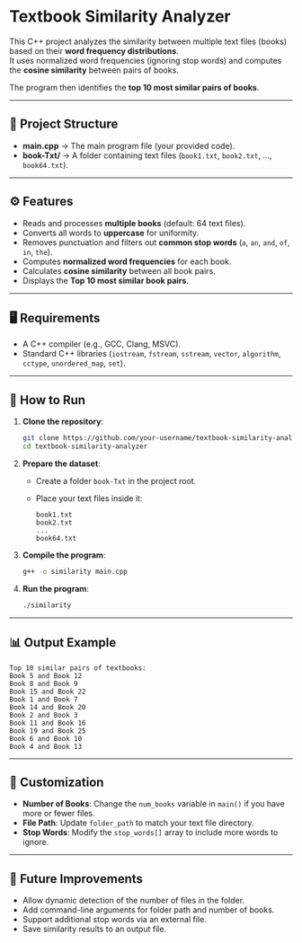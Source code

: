 # Textbook Similarity Analyzer

This C++ project analyzes the similarity between multiple text files
(books) based on their **word frequency distributions**.\
It uses normalized word frequencies (ignoring stop words) and computes
the **cosine similarity** between pairs of books.

The program then identifies the **top 10 most similar pairs of books**.

------------------------------------------------------------------------

## 📂 Project Structure

-   **main.cpp** → The main program file (your provided code).
-   **book-Txt/** → A folder containing text files (`book1.txt`,
    `book2.txt`, ..., `book64.txt`).

------------------------------------------------------------------------

## ⚙️ Features

-   Reads and processes **multiple books** (default: 64 text files).
-   Converts all words to **uppercase** for uniformity.
-   Removes punctuation and filters out **common stop words** (`a`,
    `an`, `and`, `of`, `in`, `the`).
-   Computes **normalized word frequencies** for each book.
-   Calculates **cosine similarity** between all book pairs.
-   Displays the **Top 10 most similar book pairs**.

------------------------------------------------------------------------

## 🖥️ Requirements

-   A C++ compiler (e.g., GCC, Clang, MSVC).
-   Standard C++ libraries (`iostream`, `fstream`, `sstream`, `vector`,
    `algorithm`, `cctype`, `unordered_map`, `set`).

------------------------------------------------------------------------

## 🚀 How to Run

1.  **Clone the repository**:

    ``` bash
    git clone https://github.com/your-username/textbook-similarity-analyzer.git
    cd textbook-similarity-analyzer
    ```

2.  **Prepare the dataset**:

    -   Create a folder `book-Txt` in the project root.

    -   Place your text files inside it:

            book1.txt
            book2.txt
            ...
            book64.txt

3.  **Compile the program**:

    ``` bash
    g++ -o similarity main.cpp
    ```

4.  **Run the program**:

    ``` bash
    ./similarity
    ```

------------------------------------------------------------------------

## 📊 Output Example

    Top 10 similar pairs of textbooks:
    Book 5 and Book 12
    Book 8 and Book 9
    Book 15 and Book 22
    Book 1 and Book 7
    Book 14 and Book 20
    Book 2 and Book 3
    Book 11 and Book 16
    Book 19 and Book 25
    Book 6 and Book 10
    Book 4 and Book 13

------------------------------------------------------------------------

## 🔧 Customization

-   **Number of Books**: Change the `num_books` variable in `main()` if
    you have more or fewer files.
-   **File Path**: Update `folder_path` to match your text file
    directory.
-   **Stop Words**: Modify the `stop_words[]` array to include more
    words to ignore.

------------------------------------------------------------------------

## 📌 Future Improvements

-   Allow dynamic detection of the number of files in the folder.
-   Add command-line arguments for folder path and number of books.
-   Support additional stop words via an external file.
-   Save similarity results to an output file.


